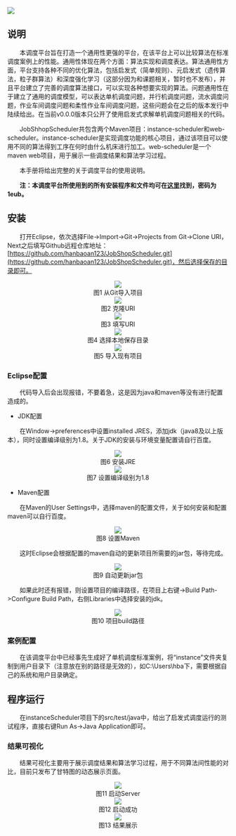 ![](https://github.com/hanbaoan123/image/raw/master/logo.png "")


## 说明
&emsp;&emsp;本调度平台旨在打造一个通用性更强的平台，在该平台上可以比较算法在标准调度案例上的性能。通用性体现在两个方面：算法实现和调度表达。算法通用性方面，平台支持各种不同的优化算法，包括启发式（简单规则）、元启发式（遗传算法，粒子群算法）和深度强化学习（这部分因为和课题相关，暂时也不发布），并且平台建立了完善的调度算法接口，可以实现各种想要实现的算法。问题通用性在于建立了通用的调度模型，可以表达单机调度问题，并行机调度问题，流水调度问题，作业车间调度问题和柔性作业车间调度问题，这些问题会在之后的版本发行中陆续给出。在当前v0.0.0版本只公开了使用启发式求解单机调度问题相关的代码。

&emsp;&emsp;JobShhopScheduler共包含两个Maven项目：instance-scheduler和web-scheduler。instance-scheduler是实现调度功能的核心项目，通过该项目可以使用不同的算法得到工序在何时由什么机床进行加工。web-scheduler是一个maven web项目，用于展示一些调度结果和算法学习过程。

&emsp;&emsp;本手册将给出完整的关于调度平台的使用说明。

&emsp;&emsp;**注：本调度平台所使用到的所有安装程序和文件均可在[这里](https://pan.baidu.com/s/1IFEVoFPbcUszYEfOZtpICw)找到，密码为1eub。**

## 安装

&emsp;&emsp;打开Eclipse，依次选择File->Import->Git->Projects from Git->Clone URI，Next之后填写Github远程仓库地址：[https://github.com/hanbaoan123/JobShopScheduler.git](https://github.com/hanbaoan123/JobShopScheduler.git)，然后选择保存的目录即可。
 
<div align=center><img src="https://github.com/hanbaoan123/image/blob/master/1fromgit.jpg"/><br/>图1 从Git导入项目</div>

<div align=center><img src="https://github.com/hanbaoan123/image/blob/master/2cloneurl.jpg"/><br/>图2 克隆URI</div>

<div align=center><img src="https://github.com/hanbaoan123/image/blob/master/3gitrepos.jpg"/><br/>图3 填写URI</div>

<div align=center><img src="https://github.com/hanbaoan123/image/blob/master/4%E4%BF%9D%E5%AD%98%E4%BD%8D%E7%BD%AE.jpg"/><br/>图4 选择本地保存目录</div>

<div align=center><img src="https://github.com/hanbaoan123/image/blob/master/5%E5%AF%BC%E5%85%A5%E4%B8%BA%E4%B8%80%E8%88%AC%E9%A1%B9%E7%9B%AE.jpg"/><br/>图5 导入现有项目</div>


### Eclipse配置

&emsp;&emsp;代码导入后会出现报错，不要着急，这是因为java和maven等没有进行配置造成的。

* JDK配置

&emsp;&emsp;在Window->preferences中设置installed JRES，添加jdk（java8及以上版本），同时设置编译级别为1.8。关于JDK的安装与环境变量配置请自行百度。

<div align=center><img src="https://github.com/hanbaoan123/image/blob/master/6jdk.jpg"/><br/>图6 安装JRE</div>

<div align=center><img src="https://github.com/hanbaoan123/image/blob/master/7compiler1.8.jpg"/><br/>图7 设置编译级别为1.8</div>

* Maven配置

&emsp;&emsp;在Maven的User Settings中，选择maven的配置文件，关于如何安装和配置maven可以自行百度。

<div align=center><img src="https://github.com/hanbaoan123/image/blob/master/8maven.jpg"/><br/>图8 设置Maven</div>

&emsp;&emsp;这时Eclipse会根据配置的maven自动的更新项目所需要的jar包，等待完成。

<div align=center><img src="https://github.com/hanbaoan123/image/blob/master/9%E8%87%AA%E5%8A%A8%E6%9B%B4%E6%96%B0jar%E5%8C%85.jpg "/><br/>图9 自动更新jar包</div>

&emsp;&emsp;如果此时还有报错，则设置项目的编译路径，在项目上右键->Build Path->Configure Build Path，右侧Libraries中选择安装的jdk。

<div align=center><img src="https://github.com/hanbaoan123/image/blob/master/10%E9%A1%B9%E7%9B%AEjdk.jpg "/><br/>图10 项目build路径</div>

### 案例配置

&emsp;&emsp;在该调度平台中已经事先生成好了单机调度标准案例，将“instance”文件夹复制到用户目录下（注意放在别的路径是无效的），如C:\Users\hba下，需要根据自己的系统和用户目录确定。

## 程序运行

&emsp;&emsp;在instanceScheduler项目下的src/test/java中，给出了启发式调度运行的测试程序，直接右键Run As->Java Application即可。
### 结果可视化

&emsp;&emsp;结果可视化主要用于展示调度结果和算法学习过程，用于不同算法间性能的对比，目前只发布了甘特图的动态展示页面。

<div align=center><img src="https://github.com/hanbaoan123/image/blob/master/15%E5%90%AF%E5%8A%A8%E6%9C%8D%E5%8A%A1%E5%99%A8.jpg  "/><br/>图11 启动Server</div>
<div align=center><img src="https://github.com/hanbaoan123/image/blob/master/14%E5%90%AF%E5%8A%A8%E6%88%90%E5%8A%9F.jpg  "/><br/>图12 启动成功</div>
<div align=center><img src="https://github.com/hanbaoan123/image/blob/master/16%E7%BB%93%E6%9E%9C%E5%B1%95%E7%A4%BA.jpg  "/><br/>图13 结果展示</div>

